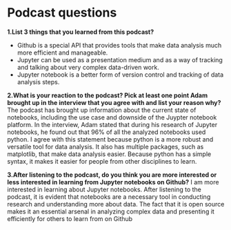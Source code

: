 # Podcast questions
**1.List 3 things that you learned from this podcast?**
- Github is a special API that provides tools that make data analysis much more efficient and manageable.
- Jupyter can be used as a presentation medium and as a way of tracking and talking about very complex data-driven work. 
- Jupyter notebook is a better form of version control and tracking of data analysis steps.

**2.What is your reaction to the podcast? Pick at least one point Adam brought up in the interview that you agree with and
list your reason why?**
The podcast has brought up information about the current state of notebooks, including the use case and downside of the Juypter notebook platform.
In the interview, Adam stated that during his research of Jupyter notebooks, he found out that 96% of all the analyzed notebooks used python. I agree with this statement because python is a more robust and versatile tool for data analysis. It also has multiple packages, such as matplotlib, that make data analysis easier. Because python has a simple syntax, it makes it easier for people from other disciplines to learn. 

**3.After listening to the podcast, do you think you are more interested or less interested in learning from Jupyter notebooks
on Github?**
I am more interested in learning about Jupyter notebooks. After listening to the podcast, it is evident that notebooks are a necessary tool in conducting research and understanding more about data. The fact that it is open source makes it an essential arsenal in analyzing complex data and presenting it efficiently for others to learn from on Github
